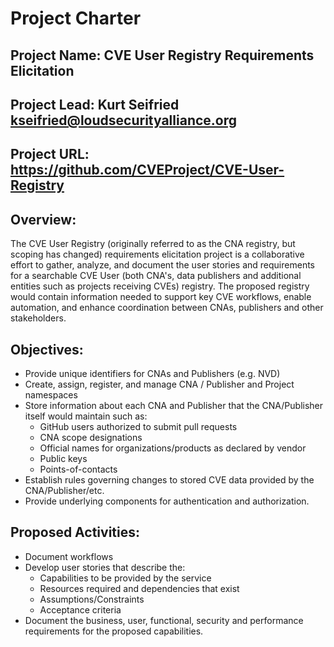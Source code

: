 # Project Charter

## Project Name:  CVE User Registry Requirements Elicitation

## Project Lead:  Kurt Seifried kseifried@loudsecurityalliance.org

## Project URL: https://github.com/CVEProject/CVE-User-Registry

## Overview:
The CVE User Registry (originally referred to as the CNA registry, but scoping has changed) requirements elicitation project is a collaborative effort to gather, 
analyze, and document the user stories and requirements for a searchable CVE User (both CNA's, data publishers and additional entities such as projects receiving CVEs) registry. 
The proposed registry would contain information needed to support key CVE workflows, enable automation, and enhance coordination between CNAs, publishers and other stakeholders.

## Objectives:
- Provide unique identifiers for CNAs and Publishers (e.g. NVD)
- Create, assign, register, and manage CNA / Publisher and Project namespaces
- Store information about each CNA and Publisher that the CNA/Publisher itself would maintain such as: 
  - GitHub users authorized to submit pull requests
  - CNA scope designations
  - Official names for organizations/products as declared by vendor
  - Public keys
  - Points-of-contacts
- Establish rules governing changes to stored CVE data provided by the CNA/Publisher/etc.
- Provide underlying components for authentication and authorization.

## Proposed Activities:
- Document workflows
- Develop user stories that describe the:
  - Capabilities to be provided by the service
  - Resources required and dependencies that exist
  - Assumptions/Constraints
  - Acceptance criteria
- Document the business, user, functional, security and performance requirements for the proposed capabilities.
